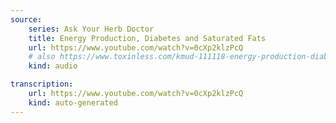 ```yaml
---
source:
    series: Ask Your Herb Doctor
    title: Energy Production, Diabetes and Saturated Fats
    url: https://www.youtube.com/watch?v=0cXp2klzPcQ
    # also https://www.toxinless.com/kmud-111118-energy-production-diabetes-saturated-fats.mp3
    kind: audio

transcription:
    url: https://www.youtube.com/watch?v=0cXp2klzPcQ
    kind: auto-generated
---
```


